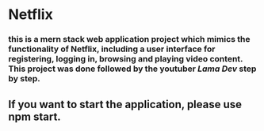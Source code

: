 # Netflix
### this is a mern stack web application project which mimics the functionality of Netflix, including a user interface for registering, logging in, browsing and playing video content. This project was done followed by the youtuber *Lama Dev* step by step.
## If you want to start the application, please use npm start.
